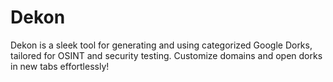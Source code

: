 # Dekon
Dekon is a sleek tool for generating and using categorized Google Dorks, tailored for OSINT and security testing. Customize domains and open dorks in new tabs effortlessly!
